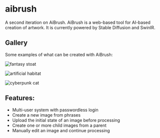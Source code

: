 # aibrush
A second iteration on AiBrush. AiBrush is a web-based tool for AI-based
creation of artwork. It is currently powered by Stable Diffusion and SwinIR.

## Gallery

Some examples of what can be created with AiBrush:

![fantasy stoat](https://aibrush2-filestore.s3.us-west-2.amazonaws.com/a176e241-657f-4919-a7a6-8e1add194671.image.png?updated_at=1671338148568)

![artificial habitat](https://aibrush2-filestore.s3.us-west-2.amazonaws.com/c76ab009-5f54-498e-9e4d-97ae9e1fde08.image.png?updated_at=1670303579559)

![cyberpunk cat](https://aibrush2-filestore.s3.us-west-2.amazonaws.com/a81b9bde-5c16-44ee-91fd-eb9ace042fae.image.png?updated_at=1670218262036)


## Features:

* Multi-user system with passwordless login
* Create a new image from phrases
* Upload the initial state of an image before processing
* Create one or more child images from a parent
* Manually edit an image and continue processing
